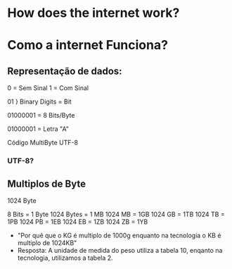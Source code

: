 # How does the internet work?
# Como a internet Funciona?

## Representação de dados:
 0 = Sem Sinal
 1 = Com Sinal 

 01 } Binary Digits = Bit

 01000001 = 8 Bits/Byte

 01000001 =  Letra "A"

Código MultiByte UTF-8
### UTF-8?
## Multiplos de Byte

1024 Byte

8 Bits = 1 Byte
1024 Bytes = 1 MB
1024 MB = 1GB
1024 GB = 1TB
1024 TB = 1PB
1024 PB = 1EB
1024 EB = 1ZB
1024 ZB = 1YB

* "Por quê que o KG é multiplo de 1000g enquanto na tecnologia o KB é multiplo de 1024KB"
* Resposta: A unidade de medida do peso utiliza a tabela 10, enqanto na tecnologia, utilizamos a tabela 2.
